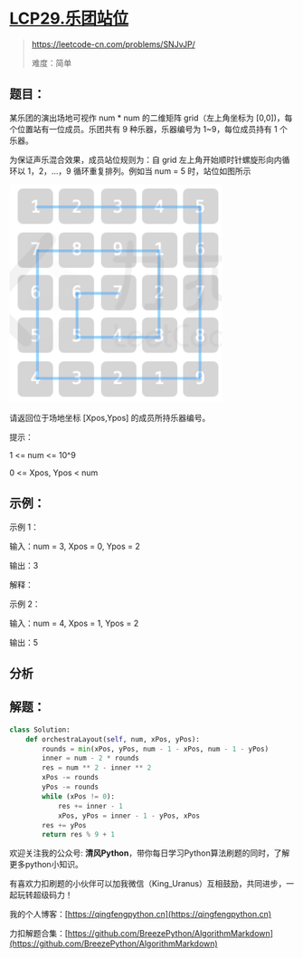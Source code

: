 # [LCP29.乐团站位](https://leetcode-cn.com/problems/SNJvJP/)
> https://leetcode-cn.com/problems/SNJvJP/
> 
> 难度：简单

## 题目：

某乐团的演出场地可视作 num * num 的二维矩阵 grid（左上角坐标为 [0,0])，每个位置站有一位成员。乐团共有 9 种乐器，乐器编号为 1~9，每位成员持有 1 个乐器。

为保证声乐混合效果，成员站位规则为：自 grid 左上角开始顺时针螺旋形向内循环以 1，2，...，9 循环重复排列。例如当 num = 5 时，站位如图所示

![](../../images/2021-04-05_17-53-38.png)

请返回位于场地坐标 [Xpos,Ypos] 的成员所持乐器编号。

提示：

1 <= num <= 10^9

0 <= Xpos, Ypos < num

## 示例：

示例 1：

输入：num = 3, Xpos = 0, Ypos = 2

输出：3

解释：


示例 2：

输入：num = 4, Xpos = 1, Ypos = 2

输出：5


## 分析



## 解题：

```python
class Solution:
    def orchestraLayout(self, num, xPos, yPos):
        rounds = min(xPos, yPos, num - 1 - xPos, num - 1 - yPos)
        inner = num - 2 * rounds
        res = num ** 2 - inner ** 2
        xPos -= rounds
        yPos -= rounds
        while (xPos != 0):
            res += inner - 1
            xPos, yPos = inner - 1 - yPos, xPos
        res += yPos
        return res % 9 + 1
```

欢迎关注我的公众号: **清风Python**，带你每日学习Python算法刷题的同时，了解更多python小知识。

有喜欢力扣刷题的小伙伴可以加我微信（King_Uranus）互相鼓励，共同进步，一起玩转超级码力！

我的个人博客：[https://qingfengpython.cn](https://qingfengpython.cn)

力扣解题合集：[https://github.com/BreezePython/AlgorithmMarkdown](https://github.com/BreezePython/AlgorithmMarkdown)
